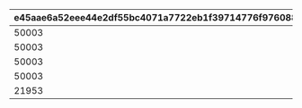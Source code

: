 |e45aae6a52eee44e2df55bc4071a7722eb1f39714776f9760888baeac202fffc|4a412be3873b53430a701016a2228e9a8d1c019ce41666391a8dbd613afe05bd|35d4c192fc9897704d91cd5b6f6e74e7a8eded6943f71fee89947f1b86527edc|1e6096ba6a274567d0bd65e37ed68fefbd828d8f89c6eb05b26db63fee674f6c|e8de06a5c8b35e84665287c07daa51c13d91292e7d2ca2ad36d0b5b07852aeb9|38f240f362a9c2ed09088a3954ca9db6ecda778740f0ad2031eb1288bbba1d50|a25c221669ba6bf4cfbac0029ec7743237400b39a973c54840fcb86741b653b5|4e3998195343807c5d7e884f25e2ddc49ce4bf20ced881f6b692dd85319223ee|8f457bedb7c770bfad8fa722f555598d2aac9e7caf863aefa6ea65db6c4cc6e4|e11dfcfeadef0f8ea44f91f4b717880f2f60fa7ae4b6156f279cc4516afe0db0|caaa3d3f8cb4efe5516526b6a0640405541caa4ff7a45cb648c024c09756a552|a7eada8ff1efb24156e1d53ce732964073b9b1633a547ae7e0a99f1aca416444|
| --- | --- | --- | --- | --- | --- | --- | --- | --- | --- | --- | --- |
|50003|0|804100101|94002|20003|1|23001|0|1|22003|1001|10011|
|50003|1|804100201|94002|91002|4|23001|1|1|22003|1002|10021|
|50003|4|804100301|94002|91002|7|23001|1|1|22003|1003|10031|
|50003|7|0|94002|91002|10|23001|1|0|22003|1004|10040|
|21953|10|0|91002|4104402|11|25021|0|0|140001|1005|10050|